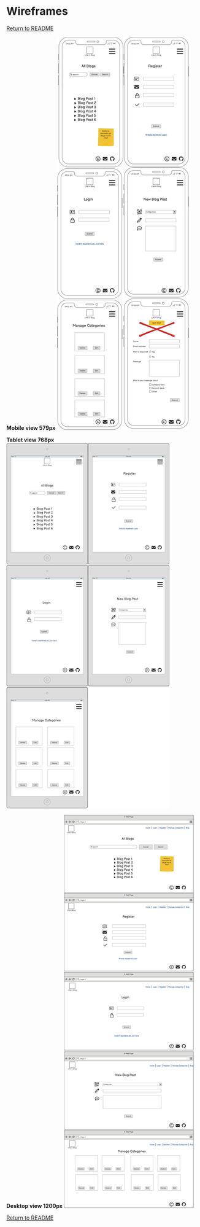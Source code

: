 # Wireframes


[Return to README](README.md)

**Mobile view 579px**
![Page images of mobile view](static/Images/Wireframes/MobileView579px.png)

**Tablet view 768px**
![Page images of tablet view 768px](static/Images/Wireframes/Tabletview768px.png)

**Desktop view 1200px**
![Page images in Desktop view 1200px](static/Images/Wireframes/DesktopView1200px.png)

[Return to README](README.md)